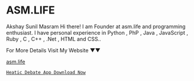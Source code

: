 # ASM.LIFE
Akshay Sunil Masram Hi there! I am Founder at asm.life and programming enthusiast. 
I have personal experience in Python , PhP , Java , JavaScript , Ruby , C , C++ , .Net , HTML and CSS..

For More Details Visit My Website ▼▼

[asm.life](http://asm.life)


[`Heatic Debate App Download Now`](https://play.google.com/store/apps/details?id=com.asm.heatic)
